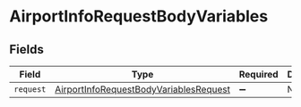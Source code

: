 # AirportInfoRequestBodyVariables


## Fields

| Field                                                                                                       | Type                                                                                                        | Required                                                                                                    | Description                                                                                                 |
| ----------------------------------------------------------------------------------------------------------- | ----------------------------------------------------------------------------------------------------------- | ----------------------------------------------------------------------------------------------------------- | ----------------------------------------------------------------------------------------------------------- |
| `request`                                                                                                   | [AirportInfoRequestBodyVariablesRequest](../../models/operations/airportinforequestbodyvariablesrequest.md) | :heavy_minus_sign:                                                                                          | N/A                                                                                                         |